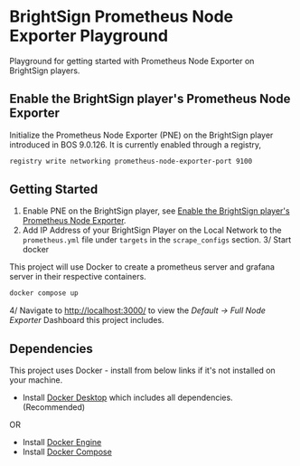 # BrightSign Prometheus Node Exporter Playground

Playground for getting started with Prometheus Node Exporter on BrightSign players.

## Enable the BrightSign player's Prometheus Node Exporter

Initialize the Prometheus Node Exporter (PNE) on the BrightSign player introduced in BOS 9.0.126. It is currently enabled through a registry,

```bash
registry write networking prometheus-node-exporter-port 9100
```

## Getting Started

1. Enable PNE on the BrightSign player, see [Enable the BrightSign player's Prometheus Node Exporter](#Enable-the-BrightSign-player's-Prometheus-Node-Exporter).
2. Add IP Address of your BrightSign Player on the Local Network to the `prometheus.yml` file under `targets` in the `scrape_configs` section.
3/ Start docker

This project will use Docker to create a prometheus server and grafana server in their respective containers.

```bash
docker compose up
```

4/ Navigate to [http://localhost:3000/](http://localhost:3000/) to view the _Default -> Full Node Exporter_ Dashboard this project includes.

## Dependencies

This project uses Docker - install from below links if it's not installed on your machine.

* Install [Docker Desktop](https://docs.docker.com/desktop/) which includes all dependencies. (Recommended)

OR

* Install [Docker Engine](https://docs.docker.com/engine/install)
* Install [Docker Compose](https://docs.docker.com/compose/install/)
